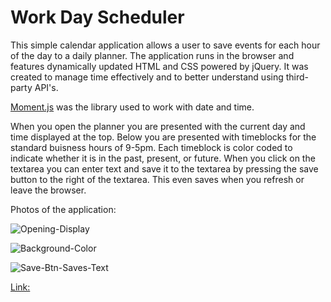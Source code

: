 # Work Day Scheduler

This simple calendar application allows a user to save events for each hour of the day to a daily planner. The application runs in the browser and features dynamically updated HTML and CSS powered by jQuery. It was created to manage time effectively and to better understand using third-party API's.

[Moment.js](https://momentjs.com/) was the library used to work with date and time.

When you open the planner you are presented with the current day and time displayed at the top. Below you are presented with timeblocks for the standard buisness hours of 9-5pm. Each timeblock is color coded to indicate whether it is in the past, present, or future. When you click on the textarea you can enter text and save it to the textarea by pressing the save button to the right of the textarea. This even saves when you refresh or leave the browser.

Photos of the application:

![Opening-Display](https://github.com/seanscott95/Work-Day-Scheduler/blob/main/Assets/images/calendar-1.png?raw=true)

![Background-Color](https://github.com/seanscott95/Work-Day-Scheduler/blob/main/Assets/images/calendar-2.png?raw=true)

![Save-Btn-Saves-Text](https://github.com/seanscott95/Work-Day-Scheduler/blob/main/Assets/images/calendar-3.png?raw=true)

[Link:](https://seanscott95.github.io/Work-Day-Scheduler/)

